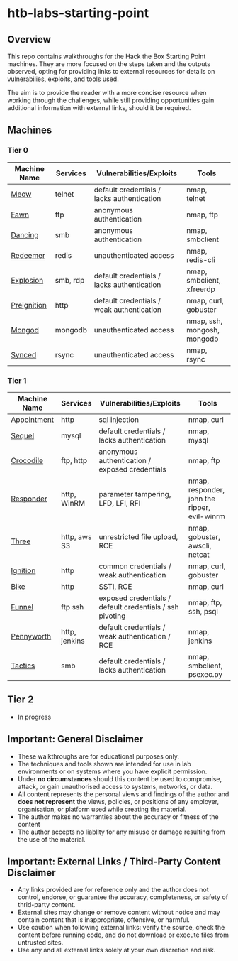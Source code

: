 # htb-labs-starting-point
## Overview
This repo contains walkthroughs for the Hack the Box Starting Point machines. They are more focused on the steps taken and the outputs observed, opting for providing links to external resources for details on vulnerabilies, exploits, and tools used. 

The aim is to provide the reader with a more concise resource when working through the challenges, while still providing opportunities gain additional information with external links, should it be required.

## Machines
### Tier 0
| Machine Name                                                                                              | Services | Vulnerabilities/Exploits                   | Tools                       |
| --------------------------------------------------------------------------------------------------------- | -------- | ------------------------------------------ | --------------------------- |
| [Meow](https://github.com/NullVectorSec/htb-labs-starting-point/blob/main/Tier%200/Meow.md)               | telnet   | default credentials / lacks authentication | nmap, telnet                |
| [Fawn](https://github.com/NullVectorSec/htb-labs-starting-point/blob/main/Tier%200/Fawn.md)               | ftp      | anonymous authentication                   | nmap, ftp                   |
| [Dancing](https://github.com/NullVectorSec/htb-labs-starting-point/blob/main/Tier%200/Dancing.md)         | smb      | anonymous authentication                   | nmap, smbclient             |
| [Redeemer](https://github.com/NullVectorSec/htb-labs-starting-point/blob/main/Tier%200/Redeemer.md)       | redis    | unauthenticated access                     | nmap, redis-cli             |
| [Explosion](https://github.com/NullVectorSec/htb-labs-starting-point/blob/main/Tier%200/Explosion.md)     | smb, rdp | default credentials / lacks authentication | nmap, smbclient, xfreerdp   |
| [Preignition](https://github.com/NullVectorSec/htb-labs-starting-point/blob/main/Tier%200/Preignition.md) | http     | default credentials / weak authentication  | nmap, curl, gobuster        |
| [Mongod](https://github.com/NullVectorSec/htb-labs-starting-point/blob/main/Tier%200/Mongod.md)           | mongodb  | unauthenticated access                     | nmap, ssh, mongosh, mongodb |
| [Synced](https://github.com/NullVectorSec/htb-labs-starting-point/blob/main/Tier%200/Synced.md)           | rsync    | unauthenticated access                     | nmap, rsync                 |

### Tier 1
| Machine Name                                                                                              | Services      | Vulnerabilities/Exploits                                 | Tools                                        |
| --------------------------------------------------------------------------------------------------------- | ------------- | -------------------------------------------------------- | -------------------------------------------- |
| [Appointment](https://github.com/NullVectorSec/htb-labs-starting-point/blob/main/Tier%201/Appointment.md) | http          | sql injection                                            | nmap, curl                                   |
| [Sequel](https://github.com/NullVectorSec/htb-labs-starting-point/blob/main/Tier%201/Sequel.md)           | mysql         | default credentials / lacks authentication               | nmap, mysql                                  |
| [Crocodile](https://github.com/NullVectorSec/htb-labs-starting-point/blob/main/Tier%201/Crocodile.md)     | ftp, http     | anonymous authentication / exposed credentials           | nmap, ftp                                    |
| [Responder](https://github.com/NullVectorSec/htb-labs-starting-point/blob/main/Tier%201/Responder.md)     | http, WinRM   | parameter tampering, LFD, LFI, RFI                       | nmap, responder, john the ripper, evil-winrm |
| [Three](https://github.com/NullVectorSec/htb-labs-starting-point/blob/main/Tier%201/Three.md)             | http, aws S3  | unrestricted file upload, RCE                            | nmap, gobuster, awscli, netcat               |
| [Ignition](https://github.com/NullVectorSec/htb-labs-starting-point/blob/main/Tier%201/Ignition.md)       | http          | common credentials / weak authentication                 | nmap, curl, gobuster                         |
| [Bike](https://github.com/NullVectorSec/htb-labs-starting-point/blob/main/Tier%201/Bike.md)               | http          | SSTI, RCE                                                | nmap, curl                                   |
| [Funnel](https://github.com/NullVectorSec/htb-labs-starting-point/blob/main/Tier%201/Funnel.md)           | ftp ssh       | exposed credentials / default credentials / ssh pivoting | nmap, ftp, ssh, psql                         |
| [Pennyworth](https://github.com/NullVectorSec/htb-labs-starting-point/blob/main/Tier%201/Pennyworth.md)   | http, jenkins | default credentials / weak authentication / RCE          | nmap, jenkins                                |
| [Tactics](https://github.com/NullVectorSec/htb-labs-starting-point/blob/main/Tier%201/Tactics.md)         | smb           | default credentials / lacks authentication               | nmap, smbclient, psexec.py                   |

## Tier 2
- In progress

## Important: General Disclaimer
- These walkthroughs are for educational purposes only.
- The techniques and tools shown are intended for use in lab environments or on systems where you have explicit permission.
- Under **no circumstances** should this content be used to compromise, attack, or gain unauthorised access to systems, networks, or data.
- All content represents the personal views and findings of the author and **does not represent** the views, policies, or positions of any employer, organisation, or platform used while creating the material.
- The author makes no warranties about the accuracy or fitness of the content
- The author accepts no liablity for any misuse or damage resulting from the use of the material.

## Important: External Links / Third-Party Content Disclaimer
- Any links provided are for reference only and the author does not control, endorse, or guarantee the accuracy, completeness, or safety of thrid-party content.
- External sites may change or remove content without notice and may contain content that is inappropriate, offensive, or harmful.
- Use caution when following external links: verify the source, check the content before running code, and do not download or execute files from untrusted sites.
- Use any and all external links solely at your own discretion and risk.
